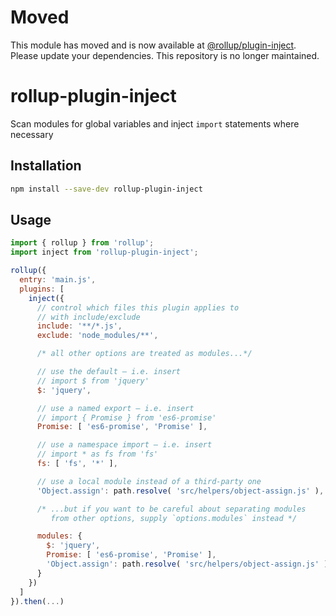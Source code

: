 # Moved

This module has moved and is now available at [@rollup/plugin-inject](https://github.com/rollup/plugins). Please update your dependencies. This repository is no longer maintained.

# rollup-plugin-inject

Scan modules for global variables and inject `import` statements where necessary

## Installation

```bash
npm install --save-dev rollup-plugin-inject
```


## Usage

```js
import { rollup } from 'rollup';
import inject from 'rollup-plugin-inject';

rollup({
  entry: 'main.js',
  plugins: [
    inject({
      // control which files this plugin applies to
      // with include/exclude
      include: '**/*.js',
      exclude: 'node_modules/**',

      /* all other options are treated as modules...*/

      // use the default – i.e. insert
      // import $ from 'jquery'
      $: 'jquery',

      // use a named export – i.e. insert
      // import { Promise } from 'es6-promise'
      Promise: [ 'es6-promise', 'Promise' ],

      // use a namespace import – i.e. insert
      // import * as fs from 'fs'
      fs: [ 'fs', '*' ],

      // use a local module instead of a third-party one
      'Object.assign': path.resolve( 'src/helpers/object-assign.js' ),

      /* ...but if you want to be careful about separating modules
         from other options, supply `options.modules` instead */

      modules: {
        $: 'jquery',
        Promise: [ 'es6-promise', 'Promise' ],
        'Object.assign': path.resolve( 'src/helpers/object-assign.js' )
      }
    })
  ]
}).then(...)
```

